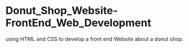 # Donut_Shop_Website-FrontEnd_Web_Development
using HTML and CSS to develop a front end Website about  a donut shop.
